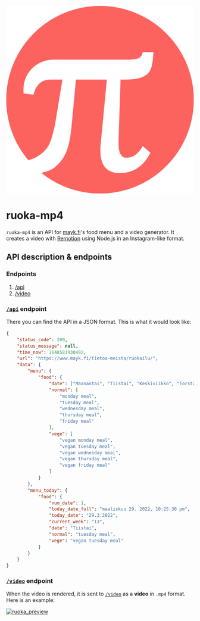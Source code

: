 [![mayk_logo](https://raw.githubusercontent.com/libreMayk/ruoka-mp4/main/src/assets/punainenpii.svg)](https://www.mayk.fi/)

# ruoka-mp4

`ruoka-mp4` is an API for [mayk.fi](https://www.mayk.fi/tietoa-meista/ruokailu/)'s food menu and a video generator. It creates a video with [Remotion](https://www.remotion.dev/) using Node.js in an Instagram-like format.

## API description & endpoints

### Endpoints

1. [/api](#api-endpoint)
2. [/video](#video-endpoint)

### [`/api`](/api) endpoint

There you can find the API in a JSON format. This is what it would look like:

```json
{
	"status_code": 200,
	"status_message": null,
	"time_now": 1648581930492,
	"url": "https://www.mayk.fi/tietoa-meista/ruokailu/",
	"data": {
		"menu": {
			"food": {
				"date": ["Maanantai", "Tiistai", "Keskiviikko", "Torstai", "Perjantai"],
				"normal": [
					"monday meal",
					"tuesday meal",
					"wednesday meal",
					"thursday meal",
					"friday meal"
				],
				"vege": [
					"vegan monday meal",
					"vegan tuesday meal",
					"vegan wednesday meal",
					"vegan thursday meal",
					"vegan friday meal"
				]
			}
		},
		"menu_today": {
			"food": {
				"num_date": 1,
				"today_date_full": "maaliskuu 29. 2022, 10:25:30 pm",
				"today_date": "29.3.2022",
				"current_week": "13",
				"date": "Tiistai",
				"normal": "tuesday meal",
				"vege": "vegan tuesday meal"
			}
		}
	}
}
```

### [`/video`](/video) endpoint

When the video is rendered, it is sent to [`/video`](/video) as a **video** in `.mp4` format. Here is an example:

[![ruoka_preview](http://img.youtube.com/vi/MnTTeq7vGtc/0.jpg)](http://www.youtube.com/watch?v=MnTTeq7vGtc 'ruoka_preview')
